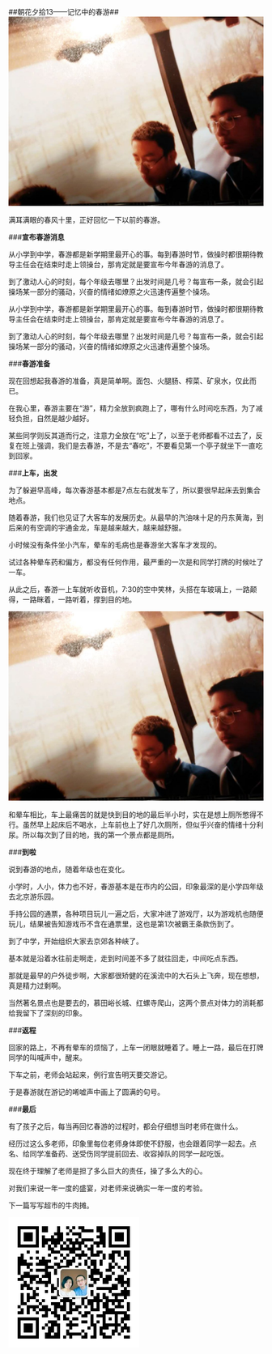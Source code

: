 ##朝花夕拾13——记忆中的春游##
![](https://github.com/jiluofu/jiluofu.github.com/blob/master/momiaojushi/20160401_%E6%9C%9D%E8%8A%B1%E5%A4%95%E6%8B%BE13%E2%80%94%E2%80%94%E8%AE%B0%E5%BF%86%E4%B8%AD%E7%9A%84%E6%98%A5%E6%B8%B8/img/cover.jpg)


满耳满眼的春风十里，正好回忆一下以前的春游。


###**宣布春游消息**


从小学到中学，春游都是新学期里最开心的事。每到春游时节，做操时都很期待教导主任会在结束时走上领操台，那肯定就是要宣布今年春游的消息了。


到了激动人心的时刻，每个年级去哪里？出发时间是几号？每宣布一条，就会引起操场某一部分的骚动，兴奋的情绪如燎原之火迅速传遍整个操场。

从小学到中学，春游都是新学期里最开心的事。每到春游时节，做操时都很期待教导主任会在结束时走上领操台，那肯定就是要宣布今年春游的消息了。

到了激动人心的时刻，每个年级去哪里？出发时间是几号？每宣布一条，就会引起操场某一部分的骚动，兴奋的情绪如燎原之火迅速传遍整个操场。

###**春游准备**

现在回想起我春游的准备，真是简单啊。面包、火腿肠、榨菜、矿泉水，仅此而已。

在我心里，春游主要在“游”，精力全放到疯跑上了，哪有什么时间吃东西，为了减轻负担，自然是越少越好。

某些同学则反其道而行之，注意力全放在“吃”上了，以至于老师都看不过去了，反复在班上强调，我们是去春游，不是去“春吃”，不要看见第一个亭子就坐下一直吃到回家。 

###**上车，出发**   

为了躲避早高峰，每次春游基本都是7点左右就发车了，所以要很早起床去到集合地点。   

随着春游，我们也见证了大客车的发展历史。从最早的汽油味十足的丹东黄海，到后来的有空调的宇通金龙，车是越来越大，越来越舒服。

小时候没有条件坐小汽车，晕车的毛病也是春游坐大客车才发现的。

试过各种晕车药和偏方，都没有任何作用，最严重的一次是和同学打牌的时候吐了一车。

从此之后，春游一上车就听收音机，7:30的空中笑林，头搭在车玻璃上，一路颠得，一路眯着，一路听着，撑到目的地。

![](https://github.com/jiluofu/jiluofu.github.com/blob/master/momiaojushi/20160401_%E6%9C%9D%E8%8A%B1%E5%A4%95%E6%8B%BE13%E2%80%94%E2%80%94%E8%AE%B0%E5%BF%86%E4%B8%AD%E7%9A%84%E6%98%A5%E6%B8%B8/img/cover.jpg)


和晕车相比，车上最痛苦的就是快到目的地的最后半小时，实在是想上厕所憋得不行。虽然早上起床后不喝水，上车前也上了好几次厕所，但似乎兴奋的情绪十分利尿。所以每次到了目的地，我的第一个景点都是厕所。

###**到啦**

说到春游的地点，随着年级也在变化。 

小学时，人小，体力也不好，春游基本是在市内的公园，印象最深的是小学四年级去北京游乐园。

手持公园的通票，各种项目玩儿一遍之后，大家冲进了游戏厅，以为游戏机也随便玩儿，结果被告知游戏币不含在通票里，这也是第1次被霸王条款伤到了。

到了中学，开始组织大家去京郊各种峡了。

基本就是沿着水往前走啊走，走到时间差不多了就往回走，中间吃点东西。

那就是最早的户外徒步啊，大家都很矫健的在溪流中的大石头上飞奔，现在想想，真是精力过剩啊。

当然著名景点也是要去的，慕田峪长城、红螺寺爬山，这两个景点对体力的消耗都给我留下了深刻的印象。

###**返程**

回家的路上，不再有晕车的烦恼了，上车一闭眼就睡着了。睡上一路，最后在打牌同学的叫喊声中，醒来。

下车之前，老师会站起来，例行宣告明天要交游记。

于是春游就在游记的唏嘘声中画上了圆满的句号。

###**最后**

有了孩子之后，每当再回忆春游的过程时，都会仔细想当时老师在做什么。

经历过这么多老师，印象里每位老师身体即使不舒服，也会跟着同学一起去。点名、给同学准备药、送受伤同学提前回去、收容掉队的同学一起吃饭。

现在终于理解了老师是担了多么巨大的责任，操了多么大的心。

对我们来说一年一度的盛宴，对老师来说确实一年一度的考验。

下一篇写写超市的牛肉摊。

![](https://github.com/jiluofu/jiluofu.github.com/blob/master/momiaojushi/static/qrcode.jpg)